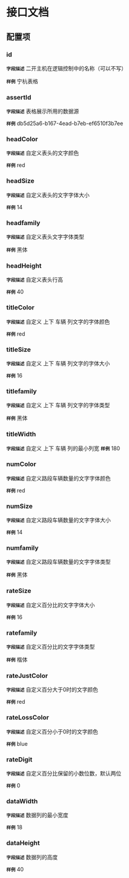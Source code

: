 <!-- 以下为接口文档样例，请根据实际组件配置项及逻辑控制输出接口文档，文档提供两份，md源文件与html，html对外供配置查阅使用 -->
# 接口文档
<!-- 给配置人员使用的配置项字段介绍及样例，没有请删除此项 -->
## 配置项
### id
**`字段描述`**
二开主机在逻辑控制中的名称（可以不写）

**`样例`**
宁杭表格


### assertId
**`字段描述`**
表格展示所用的数据源

**`样例`**
db5d25a6-b167-4ead-b7eb-ef6510f3b7ee

### headColor
**`字段描述`**
自定义表头的文字颜色

**`样例`**
red

### headSize
**`字段描述`**
自定义表头的文字字体大小

**`样例`**
14

### headfamily
**`字段描述`**
自定义表头文字字体类型

**`样例`**
黑体


### headHeight
**`字段描述`**
自定义表头行高

**`样例`**
40


### titleColor
**`字段描述`**
自定义 上下 车辆 列文字的字体颜色

**`样例`**
red


### titleSize
**`字段描述`**
自定义 上下 车辆 列文字的字体大小

**`样例`**
16

### titlefamily
**`字段描述`**
自定义 上下 车辆 列文字的字体类型

**`样例`**
黑体

### titleWidth
**`字段描述`**
自定义 上下 车辆 列的最小列宽
**`样例`**
180

### numColor
**`字段描述`**
自定义路段车辆数量的文字字体颜色

**`样例`**
red

### numSize
**`字段描述`**
  自定义路段车辆数量的文字字体大小  

**`样例`**
14


### numfamily
**`字段描述`**
  自定义路段车辆数量的文字字体类型  

**`样例`**
黑体


### rateSize
**`字段描述`**
自定义百分比的文字字体大小

**`样例`**
16


### ratefamily
**`字段描述`**
自定义百分比的文字字体类型

**`样例`**
楷体


### rateJustColor
**`字段描述`**
自定义百分大于0时的文字颜色

**`样例`**
red



### rateLossColor
**`字段描述`**
自定义百分小于0时的文字颜色

**`样例`**
blue

### rateDigit
**`字段描述`**
自定义百分比保留的小数位数，默认两位

**`样例`**
0


### dataWidth
**`字段描述`**
数据列的最小宽度

**`样例`**
18

### dataHeight
**`字段描述`**
数据列的高度

**`样例`**
40
